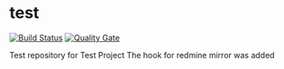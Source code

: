 test
====

[![Build Status](https://travis-ci.org/orrrg/test.svg?branch=branch)](https://travis-ci.org/orrrg/test/)
[![Quality Gate](https://sonarqube.com/api/badges/gate?key=pl.kubiczak.orrrg.test:orrrgtest:branch)](https://sonarqube.com/dashboard/index/pl.kubiczak.orrrg.test:orrrgtest:branch)

Test repository for Test Project
The hook for redmine mirror was added


